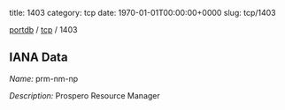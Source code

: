title: 1403
category: tcp
date: 1970-01-01T00:00:00+0000
slug: tcp/1403

[portdb](/) / [tcp](/category/tcp.html) / 1403


## IANA Data

_Name:_ prm-nm-np

_Description:_ Prospero Resource Manager


